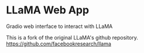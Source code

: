 # LLaMA Web App
Gradio web interface to interact with LLaMA

This is a fork of the original LLaMA's github repository.
https://github.com/facebookresearch/llama
